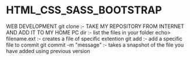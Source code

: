 # HTML_CSS_SASS_BOOTSTRAP
WEB DEVELOPMENT
git clone<filename> :- TAKE MY REPOSITORY FROM INTERNET AND ADD IT TO MY HOME PC
dir :- list the files in your folder
echo> filename.ext :- creates a file of specific extention
git add<filename> :- add a specific file to commit 
git commit -m "message" :- takes a snapshot of the file you have added using previous version 

